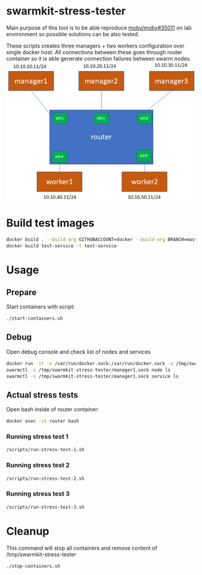 # swarmkit-stress-tester
Main purpose of this tool is to be able reproduce [moby/moby#35011](https://github.com/moby/moby/issues/35011) on lab environment so possible solutions can be also tested.

These scripts creates three managers + two workers configuration over single docker host.
All connections between these goes through router container so it is able generate connection failures between swarm nodes.
![](architecture.png)

# Build test images
```bash
docker build . --build-arg GITHUBACCOUNT=docker --build-arg BRANCH=master -t swarmkit-stress-tester
docker build test-service -t test-service
```

# Usage
## Prepare
Start containers with script:
```bash
./start-containers.sh
```

## Debug
Open debug console and check list of nodes and services
```bash
docker run -it -v /var/run/docker.sock:/var/run/docker.sock -v /tmp/swarmkit-stress-tester:/tmp/swarmkit-stress-tester --rm --name debug swarmkit-stress-tester bash
swarmctl -s /tmp/swarmkit-stress-tester/manager1.sock node ls
swarmctl -s /tmp/swarmkit-stress-tester/manager1.sock service ls
```

## Actual stress tests
Open bash inside of router container:
```bash
docker exec -it router bash
```

### Running stress test 1
```bash
/scripts/run-stress-test-1.sh
```

### Running stress test 2
```bash
/scripts/run-stress-test-2.sh
```

### Running stress test 3
```bash
/scripts/run-stress-test-3.sh
```

# Cleanup
This command will stop all containers and remove content of /tmp/swarmkit-stress-tester
```bash
./stop-containers.sh
```
